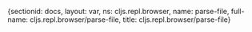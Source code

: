 {sectionid: docs, layout: var, ns: cljs.repl.browser, name: parse-file, full-name: cljs.repl.browser/parse-file,
  title: cljs.repl.browser/parse-file}
